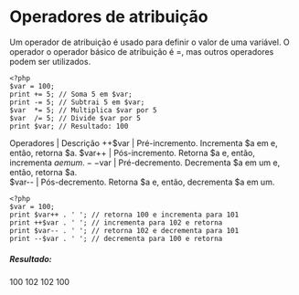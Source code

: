 # Operadores de atribuição

Um operador de atribuição é usado para definir o valor de uma variável. O operador 
o operador básico de atribuição é =, mas outros operadores podem ser utilizados. 

    <?php 
    $var = 100;
    print += 5; // Soma 5 em $var;
    print -= 5; // Subtrai 5 em $var;
    $var  *= 5; // Multiplica $var por 5
    $var  /= 5; // Divide $var por 5
    print $var; // Resultado: 100

Operadores | Descrição
++$var     | Pré-incremento. Incrementa $a em e, então, retorna $a.
$var++     | Pós-incremento. Retorna $a e, então, incrementa $a em um.
--$var     | Pré-decremento. Decrementa $a em um e, então, retorna $a.  
$var--     | Pós-decremento. Retorna $a e, então, decrementa $a em um.

    <?php
    $var = 100;
    print $var++ . ' '; // retorna 100 e incrementa para 101
    print ++$var . ' '; // incrementa para 102 e retorna
    print $var-- . ' '; // retorna 102 e decrementa para 101
    print --$var . ' '; // decrementa para 100 e retorna

##### Resultado:
100  102  102  100

